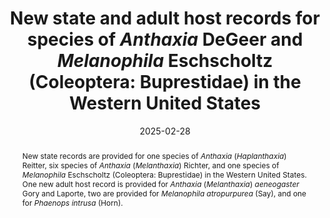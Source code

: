---
title: 'New state and adult host records for species of <i>Anthaxia</i> DeGeer and <i>Melanophila</i> Eschscholtz (Coleoptera: Buprestidae) in the Western United States'
date: '2025-02-28'
doi: ''
journal: Insecta Mundi
issue: '1107'
pagination: '1–3'
zoobank: 'urn:lsid:zoobank.org:pub:381DD2D9-A001-4EE2-BBD2-4EFFF411338A'
authors:
  - first_name: 'Richard L.'
    last_name: 'Westcott'
    affiliation: '2057 Mockingbird Dr. S, Salem, OR 97302 USA'
    email: 'bugsnkoi@gmail.com'
    orcid: 

  - first_name: 'Luc'
    last_name: 'Leblanc'
    affiliation: 'W.F. Barr Entomological Museum, University of Idaho Department of Entomology, Plant Pathology and Nematology 875 Perimeter Drive MS 2329, Moscow, ID 83844-2329'
    email: 'leblancl@uidaho.edu'
    orcid:

download: ''

supplementary:

keywords: 
  - Buprestinae
  - Anthaxiini
  - Melanophilini
  - distribution

categories:
  - Coleoptera
  - Buprestidae
  
references:
  - authors: Barr WF.
    year: 1971
    title: 'Family Buprestidae. p. 55–89. In: Hatch MH. Beetles of the Pacific Northwest, part V. University of Washington Press; Seattle, WA'
    pages: 662 p
    doi: 
    url: 
    access: 

  - authors: Barr WF, Linsley EG.
    year: 1947
    title: 'Distributional and biological notes on the species of the subgenus <i>Melanophila </i>occurring in western North America. The Pan-Pacific Entomologist 23'
    pages: 162–166
    doi: 
    url: 
    access: 

  - authors: Beer FM, Hatch MH.
    year: 1941
    title: 'The Coleoptera of Washington: Buprestidae. University of Washington Publications in Biology 10'
    pages: 93–144
    doi: 
    url: 
    access: 

  - authors: Evenhuis NL.
    year: 2025
    title: 'The Insect and Spider Collections of the World Website'
    pages: 
    doi: 
    url: http://hbs.bishopmuseum.org/
    access: (Last accessed 4 January 2025.)

  - authors: Jelínek J, Kubáň V.
    year: 2015
    title: 'RNDr. Svatopluk Bílý, CSc. sedmdesátiletý. (70th birthday of RNDr. Svatopluk Bílý, CSc.). Klapalekiana 51'
    pages: 109–121 (Czech and English)
    doi: 
    url: 
    access: 

  - authors: Natural Resources Conservation Service.
    year: 2025
    title: 'PLANTS Database.'
    pages: 
    doi: 
    url: https://plants.usda.gov
    access: (Last accessed 4 January 2025.)

  - authors: Volkovitsh M, Jelínek J.
    year: 2016
    title: 'Celebrating 70th birthday of RNDr. Svatopluk Bílý, CSc. Acta Entomologica Musei Nationalis Pragae 56'
    pages: 1–4
    doi: 
    url: 
    access: 

  - authors: Westcott RL, Biggam RC, Bílý S, Clark WH, Horning DS, Johnson JB, Johnson PJ, Morel RE, Nowiersky R, Rifkind J, Roberts DJ, Volkovitsh, MG.
    year: 2014
    title: 'In memory of William Fredrick Barr (1920–2011). Giornale Italiano di Entomologia 13'
    pages: 381–400
    doi: 
    url: 
    access: 
 
abstract: 'New state records are provided for one species of <i>Anthaxia </i>(<i>Haplanthaxia</i>) Reitter, six species of <i>Anthaxia </i>(<i>Melanthaxia</i>) Richter, and one species of <i>Melanophila </i>Eschscholtz (Coleoptera: Buprestidae) in the Western United States. One new adult host record is provided for <i>Anthaxia </i>(<i>Melanthaxia</i>) <i>aeneogaster </i>Gory and Laporte, two are provided for <i>Melanophila atropurpurea </i>(Say), and one for <i>Phaenops intrusa </i>(Horn).'

---
